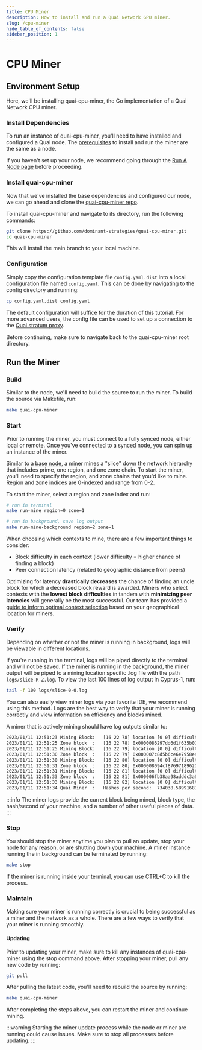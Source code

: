 ```yaml
---
title: CPU Miner
description: How to install and run a Quai Network GPU miner.
slug: /cpu-miner
hide_table_of_contents: false
sidebar_position: 1
---
```


# CPU Miner

## Environment Setup

Here, we'll be installing quai-cpu-miner, the Go implementation of a Quai Network CPU miner.

### Install Dependencies

To run an instance of quai-cpu-miner, you'll need to have installed and configured a Quai node. The [prerequisites](../node-overview/run-a-node.md#install-dependencies) to install and run the miner are the same as a node.

If you haven't set up your node, we recommend going through the [Run A Node page](../node-overview/run-a-node.md) before proceeding.

### Install quai-cpu-miner

Now that we've installed the base dependencies and configured our node, we can go ahead and clone the [quai-cpu-miner repo](https://github.com/dominant-strategies/quai-cpu-miner).

To install quai-cpu-miner and navigate to its directory, run the following commands:

```bash
git clone https://github.com/dominant-strategies/quai-cpu-miner.git
cd quai-cpu-miner
```

This will install the main branch to your local machine.

### Configuration

Simply copy the configuration template file `config.yaml.dist` into a local configuration file named `config.yaml`. This can be done by navigating to the config directory and running:

```bash
cp config.yaml.dist config.yaml
```

The default configuration will suffice for the duration of this tutorial. For more advanced users, the config file can be used to set up a connection to the [Quai stratum proxy](https://github.com/dominant-strategies/go-quai-stratum).

Before continuing, make sure to navigate back to the quai-cpu-miner root directory.

## Run the Miner

### Build

Similar to the node, we'll need to build the source to run the miner.
To build the source via Makefile, run:

```bash
make quai-cpu-miner
```

### Start

Prior to running the miner, you must connect to a fully synced node, either local or remote. Once you've connected to a synced node, you can spin up an instance of the miner.

Similar to a [base node](../node-overview/run-a-node.md#run-a-base-node), a miner mines a "slice" down the network hierarchy that includes prime, one region, and one zone chain. To start the miner, you'll need to specify the region, and zone chains that you'd like to mine. Region and zone indices are 0-indexed and range from 0-2.

To start the miner, select a region and zone index and run:

```bash
# run in terminal
make run-mine region=0 zone=1

# run in background, save log output
make run-mine-background region=2 zone=1
```

When choosing which contexts to mine, there are a few important things to consider:

- Block difficulty in each context (lower difficulty = higher chance of finding a block)
- Peer connection latency (related to geographic distance from peers)

Optimizing for latency **drastically decreases** the chance of finding an uncle block for which a decreased block reward is awarded. Miners who select contexts with the **lowest block difficulties** in tandem with **minimizing peer latencies** will generally be the most successful. Our team has provided a [guide to inform optimal context selection](../../../learn/advanced-introduction/hierarchical-structure/latency.md#networking-latencies) based on your geographical location for miners.

### Verify

Depending on whether or not the miner is running in background, logs will be viewable in different locations.

If you're running in the terminal, logs will be piped directly to the terminal and will not be saved. If the miner is running in the background, the miner output will be piped to a mining location specific .log file with the path `logs/slice-R-Z.log`. To view the last 100 lines of log output in Cyprus-1, run:

```bash
tail -f 100 logs/slice-0-0.log
```

You can also easily view miner logs via your favorite IDE, we recommend using this method. Logs are the best way to verify that your miner is running correctly and view information on efficiency and blocks mined.

A miner that is actively mining should have log outputs similar to:

```bash
2023/01/11 12:51:23 Mining Block:   [16 22 78] location [0 0] difficulty [29209917 7353733 1913341]
2023/01/11 12:51:25 Zone block  :   [16 22 78] 0x0000086297dd6d1f635b01e3dc3d0c27d0ed9a571ae4e3e22ba89e876e71e398
2023/01/11 12:51:25 Mining Block:   [16 22 79] location [0 0] difficulty [29209917 7353733 1914275]
2023/01/11 12:51:30 Zone block  :   [16 22 79] 0x000007c8d5b6ce6e7958eef2e3d12524538602400d1291744358efc43f57f266
2023/01/11 12:51:30 Mining Block:   [16 22 80] location [0 0] difficulty [29209917 7353733 1915209]
2023/01/11 12:51:31 Zone block  :   [16 22 80] 0x000008094cf87697189620a51357b54827828fb9a693cc1e082b36736a406fcd
2023/01/11 12:51:31 Mining Block:   [16 22 81] location [0 0] difficulty [29209917 7353733 1915209]
2023/01/11 12:51:33 Zone block  :   [16 22 81] 0x000006fb38aa98adddc3a6b0e5b887a55ea21065f05a5801ddca6aca0deba290
2023/01/11 12:51:33 Mining Block:   [16 22 82] location [0 0] difficulty [29209917 7353733 1916144]
2023/01/11 12:51:34 Quai Miner  :   Hashes per second:  734038.5899168133
```

:::info
The miner logs provide the current block being mined, block type, the hash/second of your machine, and a number of other useful pieces of data.
:::

### Stop

You should stop the miner anytime you plan to pull an update, stop your node for any reason, or are shutting down your machine. A miner instance running the in background can be terminated by running:

```bash
make stop
```

If the miner is running inside your terminal, you can use CTRL+C to kill the process.

### Maintain

Making sure your miner is running correctly is crucial to being successful as a miner and the network as a whole. There are a few ways to verify that your miner is running smoothly.

#### Updating

Prior to updating your miner, make sure to kill any instances of quai-cpu-miner using the stop command above. After stopping your miner, pull any new code by running:

```bash
git pull
```

After pulling the latest code, you'll need to rebuild the source by running:

```bash
make quai-cpu-miner
```

After completing the steps above, you can restart the miner and continue mining.

:::warning
Starting the miner update process while the node or miner are running could cause issues. Make sure to stop all processes before updating.
:::

```bash

```
